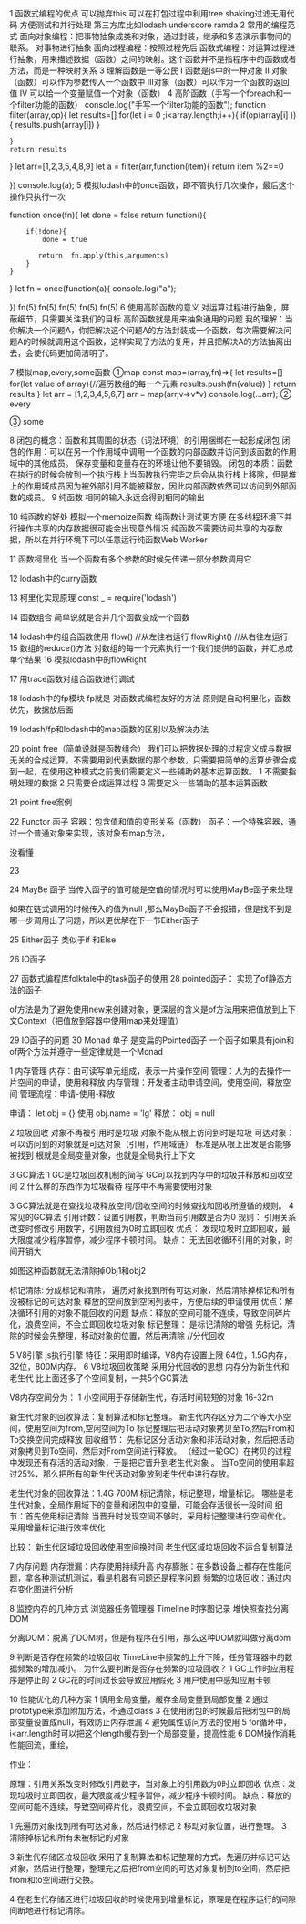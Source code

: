 1 函数式编程的优点
可以抛弃this
可以在打包过程中利用tree shaking过滤无用代码
方便测试和并行处理
第三方库比如lodash underscore ramda
2 常用的编程范式
面向对象编程：把事物抽象成类和对象，通过封装，继承和多态演示事物间的联系。
    对事物进行抽象
面向过程编程：按照过程先后
函数式编程：对运算过程进行抽象，用来描述数据（函数）之间的映射。这个函数并不是指程序中的函数或者方法，而是一种映射关系 
3  理解函数是一等公民
I  函数是js中的一种对象
II 对象（函数）可以作为参数传入一个函数中
III对象（函数）可以作为一个函数的返回值
IV 可以给一个变量赋值一个对象（函数）
4  高阶函数（手写一个foreach和一个filter功能的函数）
console.log("手写一个filter功能的函数");
function filter(array,op){
    let results=[]
    for(let i = 0 ;i<array.length;i++){
        if(op(array[i] )){
             results.push(array[i])
        }
        
    }
    return results 
}
let arr=[1,2,3,5,4,8,9]
let a = filter(arr,function(item){
    return item %2==0
   
})
console.log(a);
5 模拟lodash中的once函数，即不管执行几次操作，最后这个操作只执行一次

function once(fn){
    let done = false
    return function(){
        
        if(!done){
            done = true
            
           return  fn.apply(this,arguments)
        }
    }
}
let fn = once(function(a){
    console.log("a");
    
})
fn(5)
fn(5)
fn(5)
fn(5)
fn(5)
6 使用高阶函数的意义
对运算过程进行抽象，屏蔽细节，只需要关注我们的目标
高阶函数就是用来抽象通用的问题
我的理解：当你解决一个问题A，你把解决这个问题A的方法封装成一个函数，每次需要解决问题A的时候就调用这个函数，这样实现了方法的复用，并且把解决A的方法抽离出去，会使代码更加简洁明了。

7 模拟map,every,some函数
①map
const map=(array,fn)=>{
    let results=[]
    for(let value of array){//遍历数组的每一个元素
        results.push(fn(value))
    }
    return results
}
let arr = [1,2,3,4,5,6,7]
arr = map(arr,v=>v*v)
console.log(...arr);
② every

③ some

8 
闭包的概念：函数和其周围的状态（词法环境）的引用捆绑在一起形成闭包
闭包的作用：可以在另一个作用域中调用一个函数的内部函数并访问到该函数的作用域中的其他成员。
保存变量和变量存在的环境让他不要销毁。
闭包的本质：函数在执行的时候会放到一个执行栈上当函数执行完毕之后会从执行栈上移除，但是堆上的作用域成员因为被外部引用不能被释放，因此内部函数依然可以访问到外部函数的成员。
9 纯函数
相同的输入永远会得到相同的输出

10 纯函数的好处
模拟一个memoize函数
纯函数让测试更方便
在多线程环境下并行操作共享的内存数据很可能会出现意外情况
纯函数不需要访问共享的内存数据，所以在并行环境下可以任意运行纯函数Web Worker

11 函数柯里化
当一个函数有多个参数的时候先传递一部分参数调用它 


12 lodash中的curry函数

13 柯里化实现原理
const _ = require('lodash')



14 函数组合
简单说就是合并几个函数变成一个函数


14 lodash中的组合函数使用
flow()  //从左往右运行
flowRight() //从右往左运行
15 数组的reduce()方法
对数组的每一个元素执行一个我们提供的函数，并汇总成单个结果
16 模拟lodash中的flowRight

17  用trace函数对组合函数进行调试


18 lodash中的fp模块
fp就是   对函数式编程友好的方法
原则是自动柯里化，函数优先，数据放后面

19 lodash/fp和lodash中的map函数的区别以及解决办法

20 point free（简单说就是函数组合）
我们可以把数据处理的过程定义成与数据无关的合成运算，不需要用到代表数据的那个参数，只需要把简单的运算步骤合成到一起，在使用这种模式之前我们需要定义一些辅助的基本运算函数。
1 不需要指明处理的数据
2 只需要合成运算过程
3 需要定义一些辅助的基本运算函数

21 point free案例

22 Functor  函子
容器：包含值和值的变形关系（函数）
函子：一个特殊容器，通过一个普通对象来实现，该对象有map方法，

没看懂

23

24  MayBe 函子
当传入函子的值可能是空值的情况时可以使用MayBe函子来处理


如果在链式调用的时候传入的值为null ,那么MayBe函子不会报错，但是找不到是哪一步调用出了问题，所以更优解在下一节Either函子

25 Either函子
类似于if 和Else

26 IO函子




27  函数式编程库folktale中的task函子的使用
28 pointed函子： 实现了of静态方法的函子

of方法是为了避免使用new来创建对象，更深层的含义是of方法用来把值放到上下文Context（把值放到容器中使用map来处理值）

29 IO函子的问题
30 Monad  单子   是变扁的Pointed函子
一个函子如果具有join和of两个方法并遵守一些定律就是一个Monad

1 内存管理
内存：由可读写单元组成，表示一片操作空间
管理：人为的去操作一片空间的申请，使用和释放
内存管理：开发者主动申请空间，使用空间，释放空间
管理流程：申请-使用-释放

申请：
let obj = {}
使用
obj.name = 'lg'
释放：
obj = null 

2 垃圾回收
对象不再被引用时是垃圾
对象不能从根上访问到时是垃圾
可达对象：可以访问到的对象就是可达对象（引用，作用域链）
标准是从根上出发是否能够被找到
根就是全局变量对象，也就是全局执行上下文

3 GC算法
1 GC是垃圾回收机制的简写
GC可以找到内存中的垃圾并释放和回收空间
2 什么样的东西作为垃圾看待
程序中不再需要使用对象

3 GC算法就是在查找垃圾释放空间/回收空间的时候查找和回收所遵循的规则。
4 常见的GC算法
引用计数：设置引用数，判断当前引用数是否为0
  	  规则：  引用关系改变时修改引用数字，引用数组为0时立即回收
   优点：  发现垃圾时立即回收，最大限度减少程序暂停，减少程序卡顿时间。
   缺点：  无法回收循环引用的对象，时间开销大 
                   

如图这种函数就无法清除掉Obj1和obj2 











标记清除:
  分成标记和清除，
遍历对象找到所有可达对象，然后清除掉标记和所有没被标记的可达对象
释放的空间放到空闲列表中，方便后续的申请使用
优点：解决循环引用的对象不能回收的问题
缺点：释放的空间可能不连续，导致空间碎片化，浪费空间，不会立即回收垃圾对象
标记整理：
   是标记清除的增强
  先标记，清除的时候会先整理，移动对象的位置，然后再清除
//分代回收

5 V8引擎  js执行引擎
特征：采用即时编译，V8内存设置上限  64位，1.5G内存，32位，800M内存。
6 V8垃圾回收策略
采用分代回收的思想
内存分为新生代和老生代
比上面还多了个空间复制，一共5个GC算法

V8内存空间分为：
1 小空间用于存储新生代，存活时间较短的对象 16-32m


新生代对象的回收算法：复制算法和标记整理。
新生代内存区分为二个等大小空间，使用空间为from,空闲空间为To
标记整理后把活动对象拷贝至To,然后From和To交换空间完成释放
回收细节：
先标记区分活动对象和非活动对象，然后把活动对象拷贝到To空间，然后对From空间进行释放。
（经过一轮GC）在拷贝的过程中发现还有存活的活动对象，于是把它晋升到老生代对象 。
当To空间的使用率超过25%，那么把所有的新生代活动对象放到老生代中进行存放。

老生代对象的回收算法：1.4G   700M  标记清除，标记整理，增量标记。
哪些是老生代对象，全局作用域下的变量和闭包中的变量，可能会存活很长一段时间
细节：首先使用标记清除
当晋升时发现空间不够时，采用标记整理进行空间优化。
采用增量标记进行效率优化

比较：
新生代区域垃圾回收使用空间换时间
老生代区域垃圾回收不适合复制算法

7 内存问题
内存泄漏：内存使用持续升高
内存膨胀：在多数设备上都存在性能问题，拿各种测试机测试，看是机器有问题还是程序问题
频繁的垃圾回收：通过内存变化图进行分析

8 监控内存的几种方式
浏览器任务管理器
Timeline 时序图记录
堆快照查找分离DOM

分离DOM：脱离了DOM树，但是有程序在引用，那么这种DOM就叫做分离dom

9 判断是否存在频繁的垃圾回收
TimeLine中频繁的上升下降，任务管理器中的数据频繁的增加减小。
为什么要判断是否存在频繁的垃圾回收？
1 GC工作时应用程序是停止的
2 GC花的时间过长会导致应用假死
3 用户使用中感知应用卡顿

10 性能优化的几种方案
1 慎用全局变量，缓存全局变量到局部变量
2 通过prototype来添加附加方法，不通过class
3 在使用闭包的时候最后把闭包中的局部变量设置成null，有效防止内存泄漏
4 避免属性访问方法的使用
5 for循环中，i<arr.length时可以把这个length缓存到一个局部变量，提高性能
6 DOM操作消耗性能回流，重绘，

作业：

原理：引用关系改变时修改引用数字，当对象上的引用数为0时立即回收
优点：发现垃圾时立即回收，最大限度减少程序暂停，减少程序卡顿时间。
缺点：释放的空间可能不连续，导致空间碎片化，浪费空间，不会立即回收垃圾对象

1 先遍历对象找到所有可达对象，然后进行标记
2 移动对象位置，进行整理。
3 清除掉标记和所有未被标记的对象

3 新生代存储区垃圾回收
采用了复制算法和标记整理的方式，先遍历并标记可达对象，然后进行整理，整理完之后把from空间的可达对象复制到to空间，然后把from和to空间进行交换。

4 
在老生代存储区进行垃圾回收的时候使用到增量标记，原理是在程序运行的间隙间断地进行标记清除。








 
